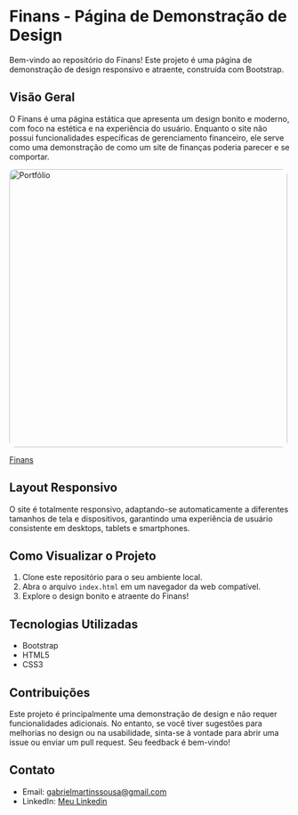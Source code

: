 # Finans - Página de Demonstração de Design

Bem-vindo ao repositório do Finans! Este projeto é uma página de demonstração de design responsivo e atraente, construída com Bootstrap.

## Visão Geral

O Finans é uma página estática que apresenta um design bonito e moderno, com foco na estética e na experiência do usuário. Enquanto o site não possui funcionalidades específicas de gerenciamento financeiro, ele serve como uma demonstração de como um site de finanças poderia parecer e se comportar.

<img src="https://s1.ezgif.com/tmp/ezgif-1-3c20c7d938.gif" alt="Portfólio" width="500" heigh='400' style="border-radius: 10px;">

[Finans](https://vaconer.github.io/Finans/)

## Layout Responsivo

O site é totalmente responsivo, adaptando-se automaticamente a diferentes tamanhos de tela e dispositivos, garantindo uma experiência de usuário consistente em desktops, tablets e smartphones.

## Como Visualizar o Projeto

1. Clone este repositório para o seu ambiente local.
2. Abra o arquivo `index.html` em um navegador da web compatível.
3. Explore o design bonito e atraente do Finans!

## Tecnologias Utilizadas

- Bootstrap
- HTML5
- CSS3

## Contribuições

Este projeto é principalmente uma demonstração de design e não requer funcionalidades adicionais. No entanto, se você tiver sugestões para melhorias no design ou na usabilidade, sinta-se à vontade para abrir uma issue ou enviar um pull request. Seu feedback é bem-vindo!

## Contato

- Email: gabrielmartinssousa@gmail.com
- LinkedIn: [Meu Linkedin](https://www.linkedin.com/in/gabriel-martins-3b76b122a/)
